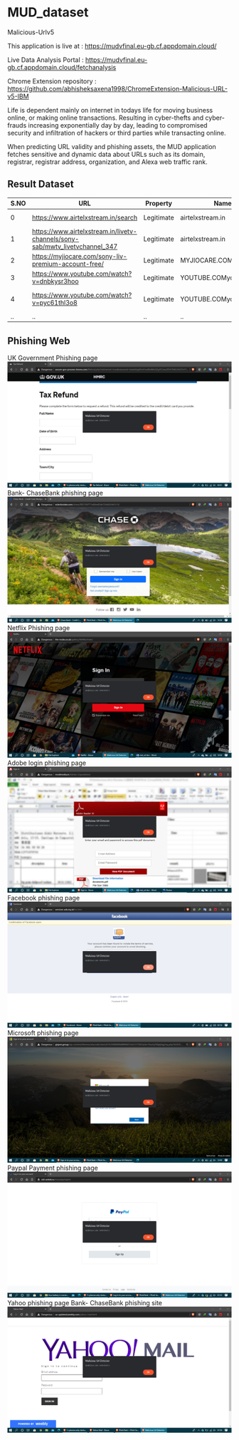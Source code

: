 ﻿# MUD_dataset
Malicious-Urlv5

This application is live at : https://mudvfinal.eu-gb.cf.appdomain.cloud/

Live Data Analysis Portal : https://mudvfinal.eu-gb.cf.appdomain.cloud/fetchanalysis

Chrome Extension repository : https://github.com/abhisheksaxena1998/ChromeExtension-Malicious-URL-v5-IBM

Life is dependent mainly on internet in todays life for moving business online, or making online transactions. Resulting in cyber-thefts and cyber-frauds increasing exponentially day by day, leading to compromised security and infiltration of hackers or third parties while transacting online.

When predicting URL validity and phishing assets, the MUD application fetches sensitive and dynamic data about URLs such as its domain, registrar, registrar address, organization, and Alexa web traffic rank.

## Result Dataset

S.NO | URL | Property | Name | Organisation | Address | City | State | Zipcode | Country | E-mails | Domain | Alexa Rank | Registrar | time
------------ | ------------- | ------------- | ------------- | ------------- | ------------- | ------------- | ------------- | ------------- | ------------- | ------------- | ------------- | ------------- | ------------- | -------------
0 | https://www.airtelxstream.in/search | Legitimate | airtelxstream.in | None | None | None | Delhi | None | IN | None | airtelxstream.in | 5793 | GoDaddy.com LLC | 35:42.8
1 | https://www.airtelxstream.in/livetv-channels/sony-sab/mwtv_livetvchannel_347 | Legitimate | airtelxstream.in | None | None | None | Delhi | None | IN | None | airtelxstream.in | 5793 | GoDaddy.com LLC | 43:56.8
2 | https://myjiocare.com/sony-liv-premium-account-free/ | Legitimate | MYJIOCARE.COM | None | india | mumbai | Maharashtra | 421001 | IN | abuse-contact@publicdomainregistry.comnsk.rockstar97@gmail.comabuse@bigrock.com | MYJIOCARE.COM | 2272473 | BigRock Solutions Ltd | 46:49.2
3 | https://www.youtube.com/watch?v=dnbkysr3hoo | Legitimate | YOUTUBE.COMyoutube.com | Google LLC | None | None | CA | None | US | abusecomplaints@markmonitor.comwhoisrequest@markmonitor.com | YOUTUBE.COMyoutube.com | 2 | MarkMonitor Inc. | 49:58.2
4 | https://www.youtube.com/watch?v=pyc61thl3o8 | Legitimate | YOUTUBE.COMyoutube.com | Google LLC | None | None | CA | None | US | busecomplaints@markmonitor.comwhoisrequest@markmonitor.com | YOUTUBE.COMyoutube.com | 2	MarkMonitor Inc. | 53:08.6
.. | .. | .. | .. | .. | .. | .. | .. | .. | .. | .. | .. | .. | .. | ..

## Phishing Web
UK Government Phishing page
![Phishing](/ResultImg/gov.uk_M.png)
Bank- ChaseBank phishing page
![Phishing](/ResultImg/ChaseBank_M.png)
Netflix Phishing page
![Phishing](/ResultImg/Netflix_M.png)
Adobe login phishing page
![Phishing](/ResultImg/Adobe_M.png)
Facebook phishing page
![Phishing](/ResultImg/fb_M.png)
Microsoft phishing page
![Phishing](/ResultImg/Microsoft_M.png)
Paypal Payment phishing page
![Phishing](/ResultImg/paypal_M.png)
Yahoo phishing page
Bank- ChaseBank phishing site
![Phishing](/ResultImg/yahoo_M.png)
